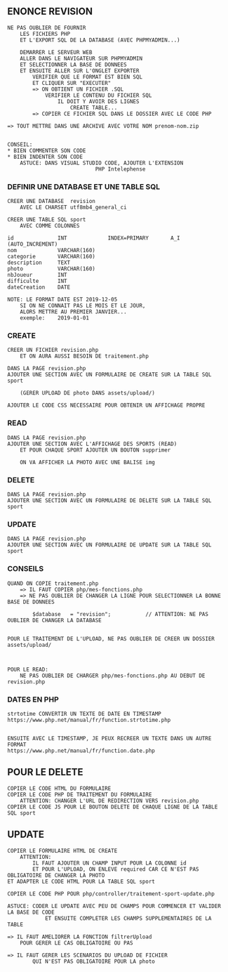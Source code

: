 ## ENONCE REVISION


    NE PAS OUBLIER DE FOURNIR 
        LES FICHIERS PHP 
        ET L'EXPORT SQL DE LA DATABASE (AVEC PHPMYADMIN...)

        DEMARRER LE SERVEUR WEB
        ALLER DANS LE NAVIGATEUR SUR PHPMYADMIN
        ET SELECTIONNER LA BASE DE DONNEES
        ET ENSUITE ALLER SUR L'ONGLET EXPORTER
            VERIFIER QUE LE FORMAT EST BIEN SQL
            ET CLIQUER SUR "EXECUTER"
            => ON OBTIENT UN FICHIER .SQL
                VERIFIER LE CONTENU DU FICHIER SQL
                    IL DOIT Y AVOIR DES LIGNES 
                        CREATE TABLE...
            => COPIER CE FICHIER SQL DANS LE DOSSIER AVEC LE CODE PHP

    => TOUT METTRE DANS UNE ARCHIVE AVEC VOTRE NOM prenom-nom.zip


    CONSEIL:
    * BIEN COMMENTER SON CODE
    * BIEN INDENTER SON CODE
        ASTUCE: DANS VISUAL STUDIO CODE, AJOUTER L'EXTENSION    
                                PHP Intelephense

### DEFINIR UNE DATABASE ET UNE TABLE SQL

    CREER UNE DATABASE  revision 
        AVEC LE CHARSET utf8mb4_general_ci

    CREER UNE TABLE SQL sport
        AVEC COMME COLONNES

    id              INT             INDEX=PRIMARY       A_I (AUTO_INCREMENT)
    nom             VARCHAR(160)
    categorie       VARCHAR(160)
    description     TEXT
    photo           VARCHAR(160)
    nbJoueur        INT
    difficulte      INT
    dateCreation    DATE    

    NOTE: LE FORMAT DATE EST 2019-12-05
        SI ON NE CONNAIT PAS LE MOIS ET LE JOUR, 
        ALORS METTRE AU PREMIER JANVIER...
        exemple:    2019-01-01         


### CREATE

    CREER UN FICHIER revision.php
        ET ON AURA AUSSI BESOIN DE traitement.php

    DANS LA PAGE revision.php
    AJOUTER UNE SECTION AVEC UN FORMULAIRE DE CREATE SUR LA TABLE SQL sport

        (GERER UPLOAD DE photo DANS assets/upload/)

    AJOUTER LE CODE CSS NECESSAIRE POUR OBTENIR UN AFFICHAGE PROPRE

### READ

    DANS LA PAGE revision.php
    AJOUTER UNE SECTION AVEC L'AFFICHAGE DES SPORTS (READ)
        ET POUR CHAQUE SPORT AJOUTER UN BOUTON supprimer
    
        ON VA AFFICHER LA PHOTO AVEC UNE BALISE img

### DELETE

    DANS LA PAGE revision.php
    AJOUTER UNE SECTION AVEC UN FORMULAIRE DE DELETE SUR LA TABLE SQL sport

### UPDATE

    DANS LA PAGE revision.php
    AJOUTER UNE SECTION AVEC UN FORMULAIRE DE UPDATE SUR LA TABLE SQL sport



### CONSEILS


    QUAND ON COPIE traitement.php
        => IL FAUT COPIER php/mes-fonctions.php
        => NE PAS OUBLIER DE CHANGER LA LIGNE POUR SELECTIONNER LA BONNE BASE DE DONNEES

            $database   = "revision";           // ATTENTION: NE PAS OUBLIER DE CHANGER LA DATABASE


    POUR LE TRAITEMENT DE L'UPLOAD, NE PAS OUBLIER DE CREER UN DOSSIER assets/upload/



    POUR LE READ: 
        NE PAS OUBLIER DE CHARGER php/mes-fonctions.php AU DEBUT DE revision.php


### DATES EN PHP

    strtotime CONVERTIR UN TEXTE DE DATE EN TIMESTAMP
    https://www.php.net/manual/fr/function.strtotime.php


    ENSUITE AVEC LE TIMESTAMP, JE PEUX RECREER UN TEXTE DANS UN AUTRE FORMAT
    https://www.php.net/manual/fr/function.date.php


## POUR LE DELETE


    COPIER LE CODE HTML DU FORMULAIRE
    COPIER LE CODE PHP DE TRAITEMENT DU FORMULAIRE
        ATTENTION: CHANGER L'URL DE REDIRECTION VERS revision.php
    COPIER LE CODE JS POUR LE BOUTON DELETE DE CHAQUE LIGNE DE LA TABLE SQL sport


## UPDATE

    COPIER LE FORMULAIRE HTML DE CREATE
        ATTENTION:
            IL FAUT AJOUTER UN CHAMP INPUT POUR LA COLONNE id
            ET POUR L'UPLOAD, ON ENLEVE required CAR CE N'EST PAS OBLIGATOIRE DE CHANGER LA PHOTO
    ET ADAPTER LE CODE HTML POUR LA TABLE SQL sport

    COPIER LE CODE PHP POUR php/controller/traitement-sport-update.php

    ASTUCE: CODER LE UPDATE AVEC PEU DE CHAMPS POUR COMMENCER ET VALIDER LA BASE DE CODE
                ET ENSUITE COMPLETER LES CHAMPS SUPPLEMENTAIRES DE LA TABLE

    => IL FAUT AMELIORER LA FONCTION filtrerUpload
        POUR GERER LE CAS OBLIGATOIRE OU PAS

    => IL FAUT GERER LES SCENARIOS DU UPLOAD DE FICHIER 
            QUI N'EST PAS OBLIGATOIRE POUR LA photo




